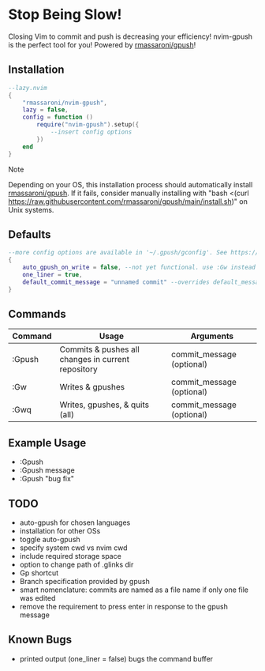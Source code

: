 # Stop Being Slow!
Closing Vim to commit and push is decreasing your efficiency! nvim-gpush is the perfect tool for you! Powered by [rmassaroni/gpush](https://github.com/rmassaroni/gpush)!

## Installation
```Lua
--lazy.nvim
{
    "rmassaroni/nvim-gpush",
    lazy = false,
    config = function ()
        require("nvim-gpush").setup({
            --insert config options
        })
    end
}
```
> [!NOTE]
> Depending on your OS, this installation process should automatically install [rmassaroni/gpush](https://github.com/rmassaroni/gpush). If it fails, consider manually installing with "bash <(curl https://raw.githubusercontent.com/rmassaroni/gpush/main/install.sh)" on Unix systems.

## Defaults
```Lua
--more config options are available in '~/.gpush/gconfig'. See https://github.com/rmassaroni/gpush
{
    auto_gpush_on_write = false, --not yet functional. use :Gw instead
    one_liner = true,
    default_commit_message = "unnamed commit" --overrides default_message in ~/.gpush/gconfig.sh
}
```
    
## Commands
| Command      | Usage                                        | Arguments |
|--------------|----------------------------------------------|-----------|
| :Gpush       | Commits & pushes all changes in current repository | commit_message (optional)     |
| :Gw             | Writes & gpushes                                             | commit_message (optional)   |
| :Gwq             | Writes, gpushes, & quits (all)                                             | commit_message (optional)     |


## Example Usage
- :Gpush
- :Gpush message
- :Gpush "bug fix"

## TODO
- auto-gpush for chosen languages
- installation for other OSs
- toggle auto-gpush
- specify system cwd vs nvim cwd
- include required storage space
- option to change path of .glinks dir
- Gp shortcut
- Branch specification provided by gpush
- smart nomenclature: commits are named as a file name if only one file was edited
- remove the requirement to press enter in response to the gpush message


## Known Bugs
- printed output (one_liner = false) bugs the command buffer
